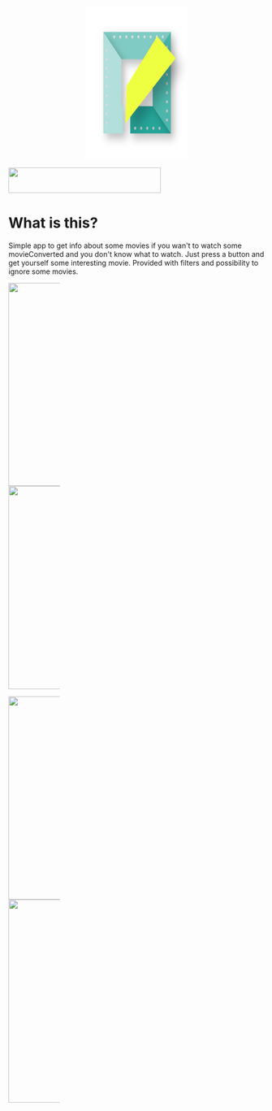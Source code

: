 <p align="center"><a href="url"><img src="https://raw.githubusercontent.com/schvabodka-man/WhatToDo/master/app/src/main/res/mipmap-xxxhdpi/ic_launcher.png" width="200" height="300"></a></p>

<a href="url"><img src="http://forthebadge.com/images/badges/built-for-android.svg" width="300" height="50"></a>
# What is this?

Simple app to get info about some movies if you wan't to watch some movieConverted and you don't know what to watch. Just press a button and get yourself some interesting movie. Provided with filters and possibility to ignore some movies.

<div style="max-width: 20%;max-height: 20%;display: inline-block; align: center;">
<a href="url"><img src="https://raw.githubusercontent.com/schvabodka-man/Screenshots/master/projects/moviesroller/button.png" height="400" width="200"  align="left"></a>

<a href="url"><img src="https://raw.githubusercontent.com/schvabodka-man/Screenshots/master/projects/moviesroller/movieConverted.png"  height="400" width="200" align="center"></a>

<a href="url"><img src="https://raw.githubusercontent.com/schvabodka-man/Screenshots/master/projects/moviesroller/ignored.png" height="400" width="200" align="left"></a>

<a href="url"><img src="https://raw.githubusercontent.com/schvabodka-man/Screenshots/master/projects/moviesroller/settings.png" height="400" width="200" ></a>
</div>

